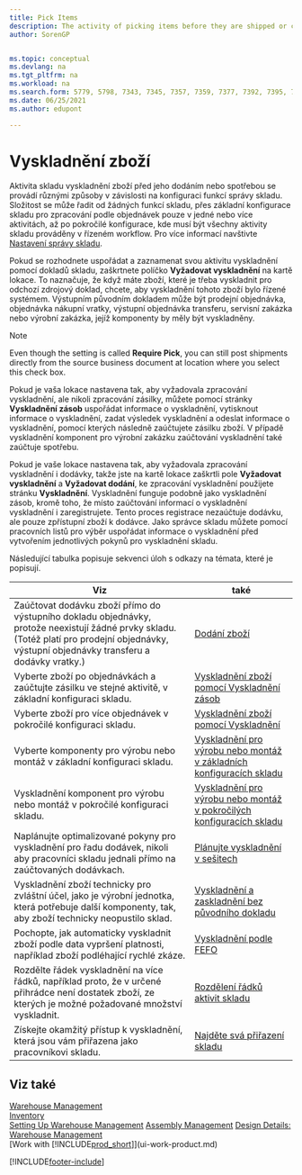 ```yaml
---
title: Pick Items
description: The activity of picking items before they are shipped or consumed is performed in different ways, depending on how warehouse management features are configured.
author: SorenGP


ms.topic: conceptual
ms.devlang: na
ms.tgt_pltfrm: na
ms.workload: na
ms.search.form: 5779, 5798, 7343, 7345, 7357, 7359, 7377, 7392, 7395, 7397, 9313, 9316, 9344
ms.date: 06/25/2021
ms.author: edupont

---
```

# Vyskladnění zboží

Aktivita skladu vyskladnění zboží před jeho dodáním nebo spotřebou se provádí různými způsoby v závislosti na konfiguraci funkcí správy skladu. Složitost se může řadit od žádných funkcí skladu, přes základní konfigurace skladu pro zpracování podle objednávek pouze v jedné nebo více aktivitách, až po pokročilé konfigurace, kde musí být všechny aktivity skladu prováděny v řízeném workflow. Pro více informací navštivte [Nastavení správy skladu](warehouse-setup-warehouse.md).

Pokud se rozhodnete uspořádat a zaznamenat svou aktivitu vyskladnění pomocí dokladů skladu, zaškrtnete políčko **Vyžadovat vyskladnění** na kartě lokace. To naznačuje, že když máte zboží, které je třeba vyskladnit pro odchozí zdrojový doklad, chcete, aby vyskladnění tohoto zboží bylo řízené systémem. Výstupním původním dokladem může být prodejní objednávka, objednávka nákupní vratky, výstupní objednávka transferu, servisní zakázka nebo výrobní zakázka, jejíž komponenty by měly být vyskladněny.

> [!NOTE]
> Even though the setting is called **Require Pick**, you can still post shipments directly from the source business document at location where you select this check box.

Pokud je vaša lokace nastavena tak, aby vyžadovala zpracování vyskladnění, ale nikoli zpracování zásilky, můžete pomocí stránky **Vyskladnění zásob** uspořádat informace o vyskladnění, vytisknout informace o vyskladnění, zadat výsledek vyskladnění a odeslat informace o vyskladnění, pomocí kterých následně zaúčtujete zásilku zboží. V případě vyskladnění komponent pro výrobní zakázku zaúčtování vyskladnění také zaúčtuje spotřebu.

Pokud je vaše lokace nastavena tak, aby vyžadovala zpracování vyskladnění i dodávky, takže jste na kartě lokace zaškrtli pole **Vyžadovat vyskladnění** a **Vyžadovat dodání**, ke zpracování vyskladnění použijete stránku **Vyskladnění**. Vyskladnění funguje podobně jako vyskladnění zásob, kromě toho, že místo zaúčtování informací o vyskladnění vyskladnění i zaregistrujete. Tento proces registrace nezaúčtuje dodávku, ale pouze zpřístupní zboží k dodávce. Jako správce skladu můžete pomocí pracovních listů pro výběr uspořádat informace o vyskladnění před vytvořením jednotlivých pokynů pro vyskladnění skladu.

Následující tabulka popisuje sekvenci úloh s odkazy na témata, které je popisují.

| **Viz** | **také** |
|------------|-------------|  
| Zaúčtovat dodávku zboží přímo do výstupního dokladu objednávky, protože neexistují žádné prvky skladu. (Totéž platí pro prodejní objednávky, výstupní objednávky transferu a dodávky vratky.) | [Dodání zboží](warehouse-how-ship-items.md) |
| Vyberte zboží po objednávkách a zaúčtujte zásilku ve stejné aktivitě, v základní konfiguraci skladu. | [Vyskladnění zboží pomocí Vyskladnění zásob](warehouse-how-to-pick-items-with-inventory-picks.md) |
| Vyberte zboží pro více objednávek v pokročilé konfiguraci skladu. | [Vyskladnění zboží pomocí Vyskladnění](warehouse-how-to-pick-items-for-warehouse-shipment.md) |
| Vyberte komponenty pro výrobu nebo montáž v základní konfiguraci skladu. | [Vyskladnění pro výrobu nebo montáž v základních konfiguracích skladu](warehouse-how-to-pick-for-production.md) |
| Vyskladnění komponent pro výrobu nebo montáž v pokročilé konfiguraci skladu. | [Vyskladnění pro výrobu nebo montáž v pokročilých konfiguracích skladu](warehouse-how-to-pick-for-internal-operations-in-advanced-warehousing.md) |
| Naplánujte optimalizované pokyny pro vyskladnění pro řadu dodávek, nikoli aby pracovníci skladu jednali přímo na zaúčtovaných dodávkach. | [Plánujte vyskladnění v sešitech](warehouse-how-to-plan-picks-in-worksheets.md) |
| Vyskladnění zboží technicky pro zvláštní účel, jako je výrobní jednotka, která potřebuje další komponenty, tak, aby zboží technicky neopustilo sklad. | [Vyskladnění a zaskladnění bez původního dokladu](warehouse-how-to-create-put-aways-from-internal-put-aways.md) |
| Pochopte, jak automaticky vyskladnit zboží podle data vypršení platnosti, například zboží podléhající rychlé zkáze. | [Vyskladnění podle FEFO](warehouse-picking-by-fefo.md) |
| Rozdělte řádek vyskladnění na více řádků, například proto, že v určené přihrádce není dostatek zboží, ze kterých je možné požadované množství vyskladnit. | [Rozdělení řádků aktivit skladu](warehouse-how-to-split-warehouse-activity-lines.md) |
| Získejte okamžitý přístup k vyskladnění, která jsou vám přiřazena jako pracovníkovi skladu. | [Najděte svá přiřazení skladu](warehouse-how-to-find-your-warehouse-assignments.md) |

## Viz také
[Warehouse Management](warehouse-manage-warehouse.md)  
[Inventory](inventory-manage-inventory.md)  
[Setting Up Warehouse Management](warehouse-setup-warehouse.md)
[Assembly Management](assembly-assemble-items.md)
[Design Details: Warehouse Management](design-details-warehouse-management.md)  
[Work with [!INCLUDE[prod_short](includes/prod_short.md)]](ui-work-product.md)


[!INCLUDE[footer-include](includes/footer-banner.md)]